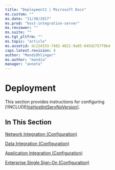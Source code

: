 ```yaml
---
title: "Deployment2 | Microsoft Docs"
ms.custom: ""
ms.date: "11/30/2017"
ms.prod: "host-integration-server"
ms.reviewer: ""
ms.suite: ""
ms.tgt_pltfrm: ""
ms.topic: "article"
ms.assetid: dc224333-7482-4821-9a85-045d2757f8b4
caps.latest.revision: 4
author: "MandiOhlinger"
ms.author: "mandia"
manager: "anneta"
---
```

# Deployment
This section provides instructions for configuring [!INCLUDE[hisHostIntServNoVersion](../includes/hishostintservnoversion-md.md)].  
  
## In This Section  
 [Network Integration (Configuration)](../core/network-integration-configuration-1.md)  
  
 [Data Integration (Configuration)](../core/data-integration-configuration-2.md)  
  
 [Application Integration (Configuration)](../core/application-integration-configuration-2.md)  
  
 [Enterprise Single Sign-On (Configuration)](../core/enterprise-single-sign-on-configuration-1.md)